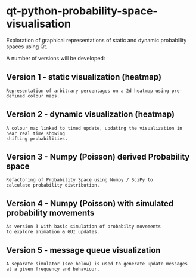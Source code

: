 # qt-python-probability-space-visualisation

Exploration of graphical representations of static and dynamic probability spaces using Qt.

A number of versions will be developed:

## Version 1 - static visualization (heatmap)

    Representation of arbitrary percentages on a 2d heatmap using pre-defined colour maps.

##  Version 2 - dynamic visualization (heatmap) 

    A colour map linked to timed update, updating the visualization in near real time showing 
    shifting probabilities.
    
##  Version 3 - Numpy (Poisson) derived Probability space 

    Refactoring of Probability Space using Numpy / SciPy to 
    calculate probability distribution.
    
## Version 4 - Numpy (Poisson) with simulated probability movements

    As version 3 with basic simulation of probabilty movements
    to explore animation & GUI updates.
    
## Version 5 - message queue visualization

    A separate simulator (see below) is used to generate update messages
    at a given frequency and behaviour.